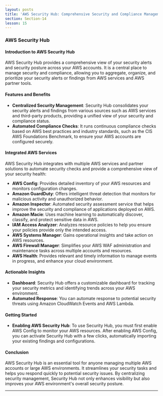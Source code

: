 ```yaml
---
layout: posts
title: 'AWS Security Hub: Comprehensive Security and Compliance Management'
section: Section-14
lesson: 15
---
```


### AWS Security Hub

#### Introduction to AWS Security Hub

AWS Security Hub provides a comprehensive view of your security alerts and security posture across your AWS accounts. It is a central place to manage security and compliance, allowing you to aggregate, organize, and prioritize your security alerts or findings from AWS services and AWS partner tools.

<!-- pagebreak -->

#### Features and Benefits

- **Centralized Security Management**: Security Hub consolidates your security alerts and findings from various sources such as AWS services and third-party products, providing a unified view of your security and compliance status.
- **Automated Compliance Checks**: It runs continuous compliance checks based on AWS best practices and industry standards, such as the CIS AWS Foundations Benchmark, to ensure your AWS accounts are configured securely.
<!-- pagebreak -->

#### Integrated AWS Services

AWS Security Hub integrates with multiple AWS services and partner solutions to automate security checks and provide a comprehensive view of your security health:

- **AWS Config**: Provides detailed inventory of your AWS resources and monitors configuration changes.
- **Amazon GuardDuty**: Offers intelligent threat detection that monitors for malicious activity and unauthorized behavior.
- **Amazon Inspector**: Automated security assessment service that helps improve the security and compliance of applications deployed on AWS.
- **Amazon Macie**: Uses machine learning to automatically discover, classify, and protect sensitive data in AWS.
- **IAM Access Analyzer**: Analyzes resource policies to help you ensure your policies provide only the intended access.
- **AWS Systems Manager**: Gains operational insights and take action on AWS resources.
- **AWS Firewall Manager**: Simplifies your AWS WAF administration and maintenance tasks across multiple accounts and resources.
- **AWS Health**: Provides relevant and timely information to manage events in progress, and enhance your cloud environment.
<!-- pagebreak -->

#### Actionable Insights

- **Dashboard**: Security Hub offers a customizable dashboard for tracking your security metrics and identifying trends across your AWS environment.
- **Automated Response**: You can automate response to potential security threats using Amazon CloudWatch Events and AWS Lambda.
<!-- pagebreak -->

#### Getting Started

- **Enabling AWS Security Hub**: To use Security Hub, you must first enable AWS Config to monitor your AWS resources. After enabling AWS Config, you can activate Security Hub with a few clicks, automatically importing your existing findings and configurations.
<!-- pagebreak -->

#### Conclusion

AWS Security Hub is an essential tool for anyone managing multiple AWS accounts or large AWS environments. It streamlines your security tasks and helps you respond quickly to potential security issues. By centralizing security management, Security Hub not only enhances visibility but also improves your AWS environment's overall security posture.

---
